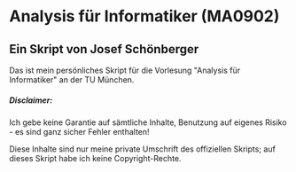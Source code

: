 # Analysis für Informatiker (MA0902)
## Ein Skript von Josef Schönberger

Das ist mein persönliches Skript für die Vorlesung "Analysis für Informatiker" an der TU München.

##### Disclaimer:
Ich gebe keine Garantie auf sämtliche Inhalte, Benutzung auf eigenes Risiko - es sind ganz sicher Fehler enthalten!

Diese Inhalte sind nur meine private Umschrift des offiziellen Skripts; auf dieses Skript habe ich keine Copyright-Rechte.

